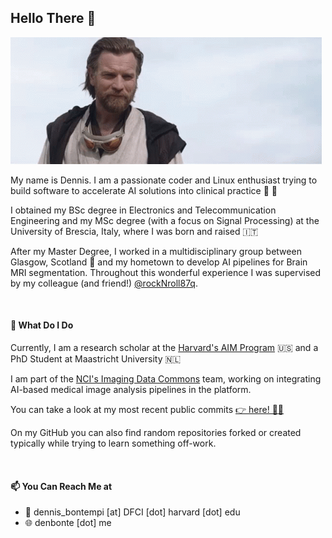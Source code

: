 ## Hello There 👀

![Hello There!](assets/hello_there_2022.gif)

My name is Dennis. I am a passionate coder and Linux enthusiast trying to build software to accelerate AI solutions into clinical practice 🤖 🏥

I obtained my BSc degree in Electronics and Telecommunication Engineering and my MSc degree (with a focus on Signal Processing) at the University of Brescia, Italy, where I was born and raised 🇮🇹

After my Master Degree, I worked in a multidisciplinary group between Glasgow, Scotland 🏴󠁧󠁢󠁳󠁣󠁴󠁿 and my hometown to develop AI pipelines for Brain MRI segmentation. Throughout this wonderful experience I was supervised by my colleague (and friend!) [@rockNroll87q](https://github.com/rockNroll87q).

<br>

#### 🌱 What Do I Do

Currently, I am a research scholar at the [Harvard's AIM Program](https://github.com/AIM-Harvard) 🇺🇸 and a PhD Student at Maastricht University 🇳🇱

I am part of the [NCI's Imaging Data Commons](https://github.com/ImagingDataCommons) team, working on integrating AI-based medical image analysis pipelines in the platform.

You can take a look at my most recent public commits [👉 here! 👨‍💻](https://github.com/search?o=desc&q=author%3Adenbonte&s=committer-date&type=Commits)

On my GitHub you can also find random repositories forked or created typically while trying to learn something off-work.

<br>

#### 📫 You Can Reach Me at

* 📧  dennis_bontempi [at] DFCI [dot] harvard [dot] edu
* 🌐  denbonte [dot] me
